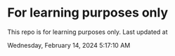 # For learning purposes only
This repo is for learning purposes only.
Last updated at

Wednesday, February 14, 2024 5:17:10 AM

